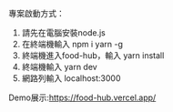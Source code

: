 專案啟動方式：

1. 請先在電腦安裝node.js
2. 在終端機輸入 npm i yarn -g
3. 終端機進入food-hub，輸入 yarn install
4. 終端機輸入 yarn dev
5. 網路列輸入 localhost:3000

Demo展示:https://food-hub.vercel.app/

